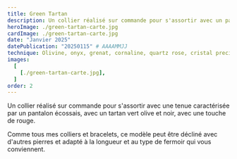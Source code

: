 ```yaml
---
title: Green Tartan
description: Un collier réalisé sur commande pour s'assortir avec un pantalon écossais à dominante vert olive et noir.
heroImage: ./green-tartan-carte.jpg
cardImage: ./green-tartan-carte.jpg
date: "Janvier 2025"
datePublication: "20250115" # AAAAMMJJ
technique: Olivine, onyx, grenat, cornaline, quartz rose, cristal preciosa, perles de rocaille, inox 304L doré à l'or 18K, 
images:
  [
    [./green-tartan-carte.jpg],
  ]
order: 2
---
```


Un collier réalisé sur commande pour s'assortir avec une tenue caractérisée par un pantalon écossais, avec un tartan vert olive et noir, avec une touche de rouge.

Comme tous mes colliers et bracelets, ce modèle peut être décliné avec d'autres pierres et adapté à la longueur et au type de fermoir qui vous conviennent.